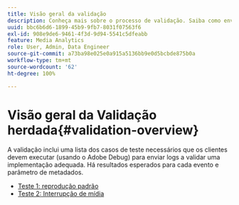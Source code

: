 ```yaml
---
title: Visão geral da validação
description: Conheça mais sobre o processo de validação. Saiba como enviar logs para validar uma implementação adequada.
uuid: bbc6b6d6-1899-45b9-9fb7-8031f07563f6
exl-id: 908e9de6-9461-4f3d-9d94-5541c5dfeabb
feature: Media Analytics
role: User, Admin, Data Engineer
source-git-commit: a73ba98e025e0a915a5136bb9e0d5bcbde875b0a
workflow-type: tm+mt
source-wordcount: '62'
ht-degree: 100%

---
```


# Visão geral da Validação herdada{#validation-overview}

A validação inclui uma lista dos casos de teste necessários que os clientes devem executar (usando o Adobe Debug) para enviar logs a validar uma implementação adequada. Há resultados esperados para cada evento e parâmetro de metadados.

* [Teste 1: reprodução padrão ](test1-standard-playback.md)
* [Teste 2: Interrupção de mídia](test2-media-interrupt.md)
